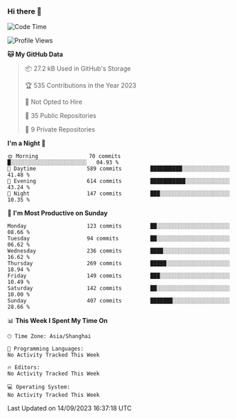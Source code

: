 ### Hi there 👋

<!--
**robinWongM/robinWongM** is a ✨ _special_ ✨ repository because its `README.md` (this file) appears on your GitHub profile.

Here are some ideas to get you started:

- 🔭 I’m currently working on ...
- 🌱 I’m currently learning ...
- 👯 I’m looking to collaborate on ...
- 🤔 I’m looking for help with ...
- 💬 Ask me about ...
- 📫 How to reach me: ...
- 😄 Pronouns: ...
- ⚡ Fun fact: ...
-->

<!--START_SECTION:waka-->
![Code Time](http://img.shields.io/badge/Code%20Time-147%20hrs%207%20mins-blue)

![Profile Views](http://img.shields.io/badge/Profile%20Views-0-blue)

**🐱 My GitHub Data** 

> 📦 27.2 kB Used in GitHub's Storage 
 > 
> 🏆 535 Contributions in the Year 2023
 > 
> 🚫 Not Opted to Hire
 > 
> 📜 35 Public Repositories 
 > 
> 🔑 9 Private Repositories 
 > 
**I'm a Night 🦉** 

```text
🌞 Morning                70 commits          █░░░░░░░░░░░░░░░░░░░░░░░░   04.93 % 
🌆 Daytime                589 commits         ██████████░░░░░░░░░░░░░░░   41.48 % 
🌃 Evening                614 commits         ███████████░░░░░░░░░░░░░░   43.24 % 
🌙 Night                  147 commits         ███░░░░░░░░░░░░░░░░░░░░░░   10.35 % 
```
📅 **I'm Most Productive on Sunday** 

```text
Monday                   123 commits         ██░░░░░░░░░░░░░░░░░░░░░░░   08.66 % 
Tuesday                  94 commits          ██░░░░░░░░░░░░░░░░░░░░░░░   06.62 % 
Wednesday                236 commits         ████░░░░░░░░░░░░░░░░░░░░░   16.62 % 
Thursday                 269 commits         █████░░░░░░░░░░░░░░░░░░░░   18.94 % 
Friday                   149 commits         ███░░░░░░░░░░░░░░░░░░░░░░   10.49 % 
Saturday                 142 commits         ██░░░░░░░░░░░░░░░░░░░░░░░   10.00 % 
Sunday                   407 commits         ███████░░░░░░░░░░░░░░░░░░   28.66 % 
```


📊 **This Week I Spent My Time On** 

```text
🕑︎ Time Zone: Asia/Shanghai

💬 Programming Languages: 
No Activity Tracked This Week

🔥 Editors: 
No Activity Tracked This Week

💻 Operating System: 
No Activity Tracked This Week
```


 Last Updated on 14/09/2023 16:37:18 UTC
<!--END_SECTION:waka-->
